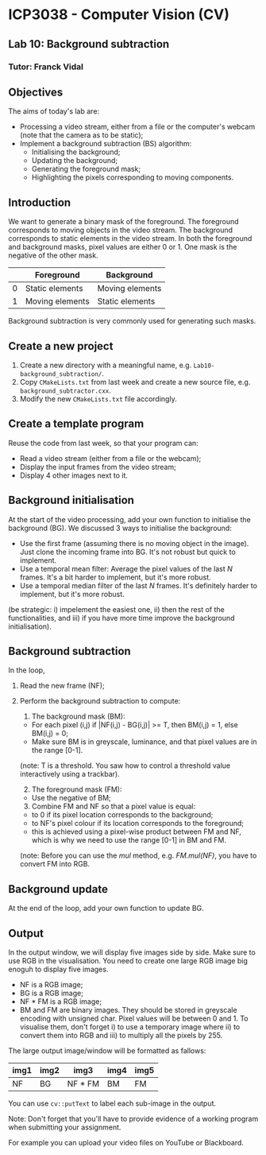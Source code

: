 # ICP3038 - Computer Vision (CV)
## Lab 10: Background subtraction
### Tutor: Franck Vidal

## Objectives

The aims of today's lab are:

- Processing a video stream, either from a file or the computer's webcam (note that the camera as to be static);
- Implement a background subtraction (BS) algorithm:
    - Initialising the background;
    - Updating the background;
    - Generating the foreground mask;
    - Highlighting the pixels corresponding to moving components.

## Introduction
We want to generate a binary mask of the foreground.
The foreground corresponds to moving objects in the video stream.
The background corresponds to static elements in the video stream.
In both the foreground and background masks, pixel values are either 0 or 1. One mask is the negative of the other mask.

|   | Foreground      | Background      |
|---|-----------------|-----------------|
| 0 | Static elements | Moving elements |
| 1 | Moving elements | Static elements |

Background subtraction is very commonly used for generating such masks.

## Create a new project

1. Create a new directory with a meaningful name, e.g. `Lab10-background_subtraction/`.
2. Copy `CMakeLists.txt` from last week and create a new source file, e.g. `background_subtractor.cxx`.
3. Modify the new `CMakeLists.txt` file accordingly.

## Create a template program

Reuse the code from last week, so that your program can:

- Read a video stream (either from a file or the webcam);
- Display the input frames from the video stream;
- Display 4 other images next to it.

## Background initialisation

At the start of the video processing, add your own function to initialise the background (BG). We discussed 3 ways to initialise the background:

- Use the first frame (assuming there is no moving object in the image). Just clone the incoming frame into BG. It's not robust but quick to implement.
- Use a temporal mean filter: Average the pixel values of the last *N* frames. It's a bit harder to implement, but it's more robust.
- Use a temporal median filter of the last *N* frames. It's definitely harder to implement, but it's more robust.

(be strategic: i) impelement the easiest one, ii) then the rest of the functionalities, and iii) if you have more time improve the background initialisation).

## Background subtraction

In the loop,

1. Read the new frame (NF);
2. Perform the background subtraction to compute:

    1. The background mask (BM):
      
      - For each pixel (i,j) if |NF(i,j) - BG(i,j)| >= T, then BM(i,j) = 1, else BM(i,j) = 0;
      - Make sure BM is in greyscale, luminance, and that pixel values are in the range [0-1].
      
      (note: T is a threshold. You saw how to control a threshold value interactively using a trackbar).
      
    2. The foreground mask (FM):
    
      - Use the negative of BM;
        
    3. Combine FM and NF so that a pixel value is equal:

      - to 0 if its pixel location corresponds to the background;
      - to NF's pixel colour if its location corresponds to the foreground;
      - this is achieved using a pixel-wise product between FM and NF, which is why we need to use the range [0-1] in BM and FM. 
      
      (note: Before you can use the *mul* method, e.g. *FM.mul(NF)*, you have to convert FM into RGB.

## Background update

At the end of the loop, add your own function to update BG.

## Output

In the output window, we will display five images side by side. Make sure to use RGB in the visualisation. You need to create one large RGB image big enoguh to display five images.

- NF is a RGB image;
- BG is a RGB image;
- NF * FM is a RGB image;
- BM and FM are binary images. They should be stored in greyscale encoding with unsigned char. Pixel values will be between 0 and 1. To visualise them, don't forget i) to use a temporary image where ii)  to convert them into RGB and iii) to multiply all the pixels by 255.

The large output image/window will be formatted as fallows:

| img1 | img2 |   img3  | img4 | img5 |
|------|------|---------|------|------|
|  NF  |  BG  | NF * FM |  BM  |  FM  |

You can use `cv::putText` to label each sub-image in the output.


Note: Don't forget that you'll have to provide evidence of a working program when submitting your assignment.
<!--For example, Fig.~\ref{fig:screenshot2} shows my fish tank. -->For example you can upload your video files on YouTube or Blackboard<!--, see [https://www.youtube.com/watch?v=RbH2bdrNGbc](https://www.youtube.com/watch?v=RbH2bdrNGbc)-->.

